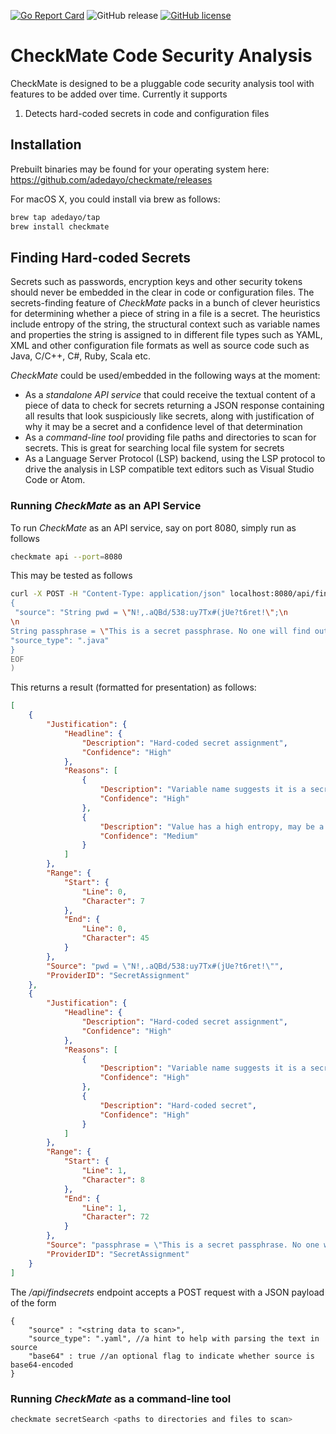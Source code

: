 [![Go Report Card](https://goreportcard.com/badge/github.com/adedayo/checkmate)](https://goreportcard.com/report/github.com/adedayo/checkmate)
![GitHub release](https://img.shields.io/github/release/adedayo/checkmate.svg)
[![GitHub license](https://img.shields.io/github/license/adedayo/checkmate.svg)](https://github.com/adedayo/checkmate/blob/master/LICENSE)

# CheckMate Code Security Analysis
CheckMate is designed to be a pluggable code security analysis tool with features to be added over time. Currently it supports

1. Detects hard-coded secrets in code and configuration files

## Installation
Prebuilt binaries may be found for your operating system here: https://github.com/adedayo/checkmate/releases

For macOS X, you could install via brew as follows:
```bash
brew tap adedayo/tap
brew install checkmate
``` 


## Finding Hard-coded Secrets
Secrets such as passwords, encryption keys and other security tokens should never be embedded in the clear in code or configuration files. The secrets-finding feature of _CheckMate_ packs in a bunch of clever heuristics for determining whether a piece of string in a file is a secret. The heuristics include entropy of the string, the structural context such as variable names and properties the string is assigned to in different file types such as YAML, XML and other configuration file formats as well as source code such as Java, C/C++, C#, Ruby, Scala etc.

_CheckMate_ could be used/embedded in the following ways at the moment:

* As a *standalone API service* that could receive the textual content of a piece of data to check for secrets returning a JSON response containing all results that look suspiciously like secrets, along with justification of why it may be a secret and a confidence level of that determination
* As a *command-line tool* providing file paths and directories to scan for secrets. This is great for searching local file system for secrets
* As a Language Server Protocol (LSP) backend, using the LSP protocol to drive the analysis in LSP compatible text editors such as Visual Studio Code or Atom.


### Running _CheckMate_ as an API Service

To run _CheckMate_ as an API service, say on port 8080, simply run as follows

```bash 
checkmate api --port=8080
```

This may be tested as follows
```bash
curl -X POST -H "Content-Type: application/json" localhost:8080/api/findsecrets -d @<(cat <<EOF
{
 "source": "String pwd = \"N!,.aQBd/538:uy7Tx#(jUe?t6ret!\";\n
\n
String passphrase = \"This is a secret passphrase. No one will find out\";",
"source_type": ".java"
}
EOF
)
```

This returns a result (formatted for presentation) as follows:

```json
[
    {
        "Justification": {
            "Headline": {
                "Description": "Hard-coded secret assignment",
                "Confidence": "High"
            },
            "Reasons": [
                {
                    "Description": "Variable name suggests it is a secret",
                    "Confidence": "High"
                },
                {
                    "Description": "Value has a high entropy, may be a secret",
                    "Confidence": "Medium"
                }
            ]
        },
        "Range": {
            "Start": {
                "Line": 0,
                "Character": 7
            },
            "End": {
                "Line": 0,
                "Character": 45
            }
        },
        "Source": "pwd = \"N!,.aQBd/538:uy7Tx#(jUe?t6ret!\"",
        "ProviderID": "SecretAssignment"
    },
    {
        "Justification": {
            "Headline": {
                "Description": "Hard-coded secret assignment",
                "Confidence": "High"
            },
            "Reasons": [
                {
                    "Description": "Variable name suggests it is a secret",
                    "Confidence": "High"
                },
                {
                    "Description": "Hard-coded secret",
                    "Confidence": "High"
                }
            ]
        },
        "Range": {
            "Start": {
                "Line": 1,
                "Character": 8
            },
            "End": {
                "Line": 1,
                "Character": 72
            }
        },
        "Source": "passphrase = \"This is a secret passphrase. No one will find out\"",
        "ProviderID": "SecretAssignment"
    }
]
```

The _/api/findsecrets_ endpoint accepts a POST request with a JSON payload of the form 
```jsonc
{
    "source" : "<string data to scan>",
    "source_type": ".yaml", //a hint to help with parsing the text in source
    "base64" : true //an optional flag to indicate whether source is base64-encoded 
}
```

### Running _CheckMate_ as a command-line tool
```bash
checkmate secretSearch <paths to directories and files to scan>
```